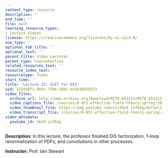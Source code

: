 ```yaml
---
content_type: resource
description: ''
end_time: ''
file: null
learning_resource_types:
- Lecture Videos
license: https://creativecommons.org/licenses/by-nc-sa/4.0/
ocw_type: ''
optional_tab_title: ''
optional_text: ''
parent_title: Video Lectures
parent_type: CourseSection
related_resources_text: ''
resource_index_text: ''
resourcetype: Video
start_time: ''
title: 'Lecture 22: SCET for DIS'
uid: 215dd8f1-064c-759e-166c-ed1b38d5b523
video_files:
  archive_url: http://www.archive.org/download/MIT8.851S13/MIT8_851S13_lec22_300k.mp4
  video_captions_file: /courses/8-851-effective-field-theory-spring-2013/53ddc6a5f55e5424b3e908f6103222ef_tKo9-jn7A3g.vtt
  video_thumbnail_file: https://img.youtube.com/vi/tKo9-jn7A3g/default.jpg
  video_transcript_file: /courses/8-851-effective-field-theory-spring-2013/be2e437d02c91e35dd8f40b5450b2b7f_tKo9-jn7A3g.pdf
video_metadata:
  youtube_id: tKo9-jn7A3g
---
```


**Description:** In this lecture, the professor finished DIS factorization, 1-loop renormalization of PDFs, and convolutions in other processes.

**Instructor:** Prof. Iain Stewart

